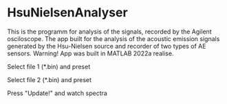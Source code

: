 # HsuNielsenAnalyser
This is the programm for analysis of the signals, recorded by the Agilent osciloscope.
The app built for the analysis of the acoustic emission signals generated by the Hsu-Nielsen source and recorder of two types of AE sensors.
 Warning! App was built in MATLAB 2022a realise.

Select file 1 (*.bin) and preset

Select file 2 (*.bin) and preset

Press "Update!" and watch spectra
